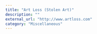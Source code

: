 ```yaml
---
title: "Art Loss (Stolen Art)"
description: ""
external_url: "http://www.artloss.com"
category: "Miscellaneous"
---
```

